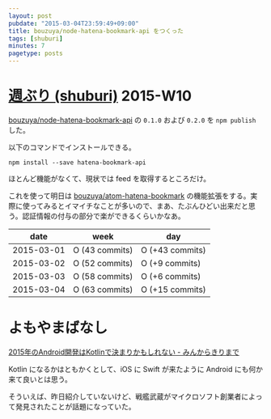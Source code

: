 ```yaml
---
layout: post
pubdate: "2015-03-04T23:59:49+09:00"
title: bouzuya/node-hatena-bookmark-api をつくった
tags: [shuburi]
minutes: 7
pagetype: posts
---
```

# [週ぶり (shuburi)][shuburi] 2015-W10

[bouzuya/node-hatena-bookmark-api][] の `0.1.0` および `0.2.0` を `npm publish` した。

以下のコマンドでインストールできる。

```
npm install --save hatena-bookmark-api
```

ほとんど機能がなくて、現状では feed を取得するところだけ。

これを使って明日は [bouzuya/atom-hatena-bookmark][] の機能拡張をする。実際に使ってみるとイマイチなことが多いので、まあ、たぶんひどい出来だと思う。認証情報の付与の部分で楽ができるくらいかなあ。

date       | week            | day
-----------|-----------------|-----------------
2015-03-01 | O (43 commits)  | O (+43 commits)
2015-03-02 | O (52 commits)  | O (+9 commits)
2015-03-03 | O (58 commits)  | O (+6 commits)
2015-03-04 | O (63 commits)  | O (+15 commits)

# よもやまばなし

[2015年のAndroid開発はKotlinで決まりかもしれない - みんからきりまで](http://kirimin.hatenablog.com/entry/2015/03/03/090603)

Kotlin になるかはともかくとして、iOS に Swift が来たように Android にも何か来て良いとは思う。

そういえば、昨日紹介していないけど、戦艦武蔵がマイクロソフト創業者によって発見されたことが話題になっていた。

[shuburi]: http://shuburi.org
[bouzuya/atom-hatena-bookmark]: https://github.com/bouzuya/atom-hatena-bookmark
[bouzuya/node-hatena-bookmark-api]: https://github.com/bouzuya/node-hatena-bookmark-api
